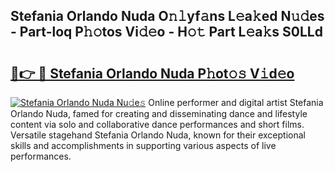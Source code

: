 ## Stefania Orlando Nuda O𝚗𝚕yf𝚊ns L𝚎a𝚔ed N𝚞𝚍es - Part-loq P𝚑𝚘tos Vi𝚍𝚎o - H𝚘𝚝 Part L𝚎a𝚔s S0LLd

# <h2><a href="http://kfcw0d.oniu.top/?m=Stefania+Orlando+Nuda">🔗👉 🔴 Stefania Orlando Nuda P𝚑ot𝚘𝚜 V𝚒d𝚎o</a></h2>

[![Stefania Orlando Nuda Nu𝚍e𝚜](https://i.imgur.com/0qMVB7G.gif)](http://kfcw0d.oniu.top/?m=Stefania+Orlando+Nuda)
Online performer and digital artist Stefania Orlando Nuda, famed for creating and disseminating dance and lifestyle content via solo and collaborative dance performances and short films. Versatile stagehand Stefania Orlando Nuda, known for their exceptional skills and accomplishments in supporting various aspects of live performances.  

